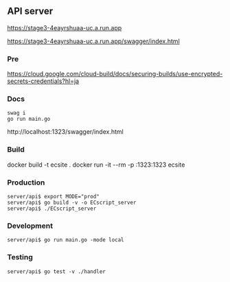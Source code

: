 ## API server

https://stage3-4eayrshuaa-uc.a.run.app

https://stage3-4eayrshuaa-uc.a.run.app/swagger/index.html

### Pre

https://cloud.google.com/cloud-build/docs/securing-builds/use-encrypted-secrets-credentials?hl=ja


### Docs

```
swag i
go run main.go
```
http://localhost:1323/swagger/index.html


### Build

docker build -t ecsite .
docker run -it --rm -p :1323:1323 ecsite

### Production

```terminal
server/api$ export MODE="prod"
server/api$ go build -v -o ECscript_server
server/api$ ./ECscript_server
```

### Development

```terminal
server/api$ go run main.go -mode local
```

### Testing

```terminal
server/api$ go test -v ./handler
```
